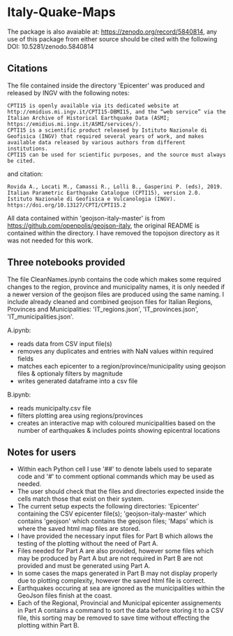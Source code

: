 # Italy-Quake-Maps

The package is also avaiable at: https://zenodo.org/record/5840814, any use of this package from either source should be cited with the following DOI: 10.5281/zenodo.5840814 

## Citations
The file contained inside the directory 'Epicenter' was produced and released by INGV with the following notes:
	
	CPTI15 is openly available via its dedicated website at http://emidius.mi.ingv.it/CPTI15-DBMI15, and the “web service” via the Italian Archive of Historical Earthquake Data (ASMI; https://emidius.mi.ingv.it/ASMI/services/).
	CPTI15 is a scientific product released by Istituto Nazionale di Geofisica (INGV) that required several years of work, and makes available data released by various authors from different institutions.
	CPTI15 can be used for scientific purposes, and the source must always be cited.
and citation: 
	
	Rovida A., Locati M., Camassi R., Lolli B., Gasperini P. (eds), 2019. Italian Parametric Earthquake Catalogue (CPTI15), version 2.0. Istituto Nazionale di Geofisica e Vulcanologia (INGV). https://doi.org/10.13127/CPTI/CPTI15.2

All data contained within 'geojson-italy-master' is from https://github.com/openpolis/geojson-italy, the original README is contained within the directory.
I have removed the topojson directory as it was not needed for this work.


## Three notebooks provided
The file CleanNames.ipynb contains the code which makes some required changes to the region, province and municipality names, it is only needed if a newer version of the geojson files are produced using the same naming.
I include already cleaned and combined geojson files for Italian Regions, Provinces and Municipalities: 'IT_regions.json', 'IT_provinces.json', 'IT_municipalities.json'.

A.ipynb: 
  - reads data from CSV input file(s)  
  - removes any duplicates and entries with NaN values within required fields  
  - matches each epicenter to a region/province/municipality using geojson files & optionaly filters by magnitude  
  - writes generated dataframe into a csv file  

B.ipynb: 
  - reads municipalty.csv file  
  - filters plotting area using regions/provinces
  - creates an interactive map with coloured municipalities based on the number of earthquakes & includes points showing epicentral locations  


## Notes for users
  - Within each Python cell I use '##' to denote labels used to separate code and '#' to comment optional commands which may be used as needed.  
  - The user should check that the files and directories expected inside the cells match those that exist on their system.  
  - The current setup expects the following directories: 'Epicenter' containing the CSV epicenter file(s); 'geojson-italy-master' which contains 'geojson' which contains the geojson files; 'Maps' which is where the saved html map files are stored.  
  - I have provided the necessary input files for Part B which allows the testing of the plotting without the need of Part A.  
  - Files needed for Part A are also provided, however some files which may be produced by Part A but are not required in Part B are not provided and must be generated using Part A.  
  - In some cases the maps generated in Part B may not display properly due to plotting complexity, however the saved html file is correct.  
  - Earthquakes occuring at sea are ignored as the municipalities within the GeoJson files finish at the coast.  
  - Each of the Regional, Provincial and Municipal epicenter assignements in Part A contains a command to sort the data before storing it to a CSV file, this sorting may be removed to save time without effecting the plotting within Part B.  

